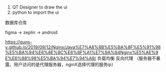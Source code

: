 1. QT Designer to draw the ui
2. python to import the ui

数据库仓库

figma -> zeplin -> android 

https://guns-y.github.io/2019/09/12/Nginx/Java%E7%A8%8B%E5%BA%8F%E5%91%98%E5%BA%94%E6%8E%8C%E6%8F%A1%E7%9A%84Nginx%E5%AE%9E%E6%88%98%E5%BA%94%E7%94%A8/
负载均衡
反向代理 （服务器不暴露，用户访问的是代理服务器，nginX选择代理的服务ip）



